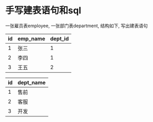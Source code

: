 # 手写建表语句和sql

一张雇员表employee, 一张部门表department, 结构如下, 写出建表语句  

id|emp_name|dept_id
--|--|--
1|张三|1
2|李四|1
3|王五|2

id|dept_name
--|--
1|售前
2|客服
3|开发

